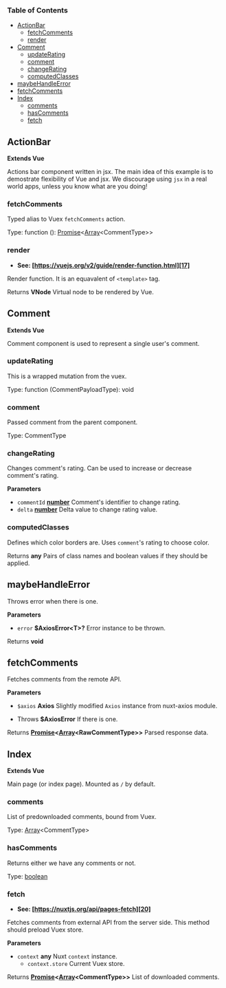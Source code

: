 <!-- Generated by documentation.js. Update this documentation by updating the source code. -->

### Table of Contents

-   [ActionBar][1]
    -   [fetchComments][2]
    -   [render][3]
-   [Comment][4]
    -   [updateRating][5]
    -   [comment][6]
    -   [changeRating][7]
    -   [computedClasses][8]
-   [maybeHandleError][9]
-   [fetchComments][10]
-   [Index][11]
    -   [comments][12]
    -   [hasComments][13]
    -   [fetch][14]

## ActionBar

**Extends Vue**

Actions bar component written in jsx.
The main idea of this example is to demostrate flexibility of Vue and jsx.
We discourage using `jsx` in a real world apps,
unless you know what are you doing!

### fetchComments

Typed alias to Vuex `fetchComments` action.

Type: function (): [Promise][15]&lt;[Array][16]&lt;CommentType>>

### render

-   **See: [https://vuejs.org/v2/guide/render-function.html][17]**

Render function. It is an equavalent of `<template>` tag.

Returns **VNode** Virtual node to be rendered by Vue.

## Comment

**Extends Vue**

Comment component is used to represent a single user's comment.

### updateRating

This is a wrapped mutation from the vuex.

Type: function (CommentPayloadType): void

### comment

Passed comment from the parent component.

Type: CommentType

### changeRating

Changes comment's rating.
Can be used to increase or decrease comment's rating.

**Parameters**

-   `commentId` **[number][18]** Comment's identifier to change rating.
-   `delta` **[number][18]** Delta value to change rating value.

### computedClasses

Defines which color borders are.
Uses `comment`'s rating to choose color.

Returns **any** Pairs of class names and boolean values if they should be applied.

## maybeHandleError

Throws error when there is one.

**Parameters**

-   `error` **$AxiosError&lt;T>?** Error instance to be thrown.

Returns **void** 

## fetchComments

Fetches comments from the remote API.

**Parameters**

-   `$axios` **Axios** Slightly modified `Axios` instance from nuxt-axios module.


-   Throws **$AxiosError** If there is one.

Returns **[Promise][15]&lt;[Array][16]&lt;RawCommentType>>** Parsed response data.

## Index

**Extends Vue**

Main page (or index page).
Mounted as `/` by default.

### comments

List of predownloaded comments, bound from Vuex.

Type: [Array][16]&lt;CommentType>

### hasComments

Returns either we have any comments or not.

Type: [boolean][19]

### fetch

-   **See: [https://nuxtjs.org/api/pages-fetch][20]**

Fetches comments from external API from the server side.
This method should preload Vuex store.

**Parameters**

-   `context` **any** Nuxt `context` instance.
    -   `context.store`  Current Vuex store.

Returns **[Promise][15]&lt;[Array][16]&lt;CommentType>>** List of downloaded comments.

[1]: #actionbar

[2]: #fetchcomments

[3]: #render

[4]: #comment

[5]: #updaterating

[6]: #comment-1

[7]: #changerating

[8]: #computedclasses

[9]: #maybehandleerror

[10]: #fetchcomments-1

[11]: #index

[12]: #comments

[13]: #hascomments

[14]: #fetch

[15]: https://developer.mozilla.org/docs/Web/JavaScript/Reference/Global_Objects/Promise

[16]: https://developer.mozilla.org/docs/Web/JavaScript/Reference/Global_Objects/Array

[17]: https://vuejs.org/v2/guide/render-function.html

[18]: https://developer.mozilla.org/docs/Web/JavaScript/Reference/Global_Objects/Number

[19]: https://developer.mozilla.org/docs/Web/JavaScript/Reference/Global_Objects/Boolean

[20]: https://nuxtjs.org/api/pages-fetch
